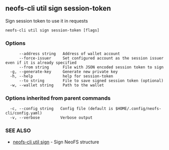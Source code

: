 ## neofs-cli util sign session-token

Sign session token to use it in requests

```
neofs-cli util sign session-token [flags]
```

### Options

```
      --address string   Address of wallet account
      --force-issuer     Set configured account as the session issuer even if it is already specified
      --from string      File with JSON encoded session token to sign
  -g, --generate-key     Generate new private key
  -h, --help             help for session-token
      --to string        File to save signed session token (optional)
  -w, --wallet string    Path to the wallet
```

### Options inherited from parent commands

```
  -c, --config string   Config file (default is $HOME/.config/neofs-cli/config.yaml)
  -v, --verbose         Verbose output
```

### SEE ALSO

* [neofs-cli util sign](neofs-cli_util_sign.md)	 - Sign NeoFS structure

